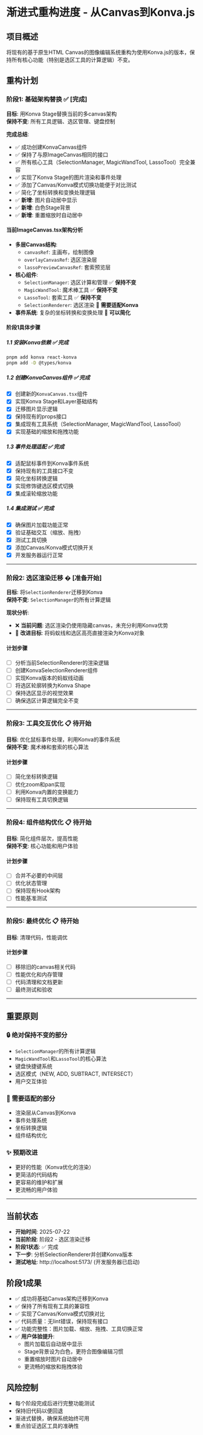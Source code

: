 # 渐进式重构进度 - 从Canvas到Konva.js

## 项目概述
将现有的基于原生HTML Canvas的图像编辑系统重构为使用Konva.js的版本，保持所有核心功能（特别是选区工具的计算逻辑）不变。

## 重构计划

### 阶段1: 基础架构替换 ✅ **[完成]**
**目标**: 用Konva Stage替换当前的多canvas架构  
**保持不变**: 所有工具逻辑、选区管理、键盘控制  

**完成总结**:
- ✅ 成功创建KonvaCanvas组件
- ✅ 保持了与原ImageCanvas相同的接口
- ✅ 所有核心工具（SelectionManager, MagicWandTool, LassoTool）完全兼容
- ✅ 实现了Konva Stage的图片渲染和事件处理
- ✅ 添加了Canvas/Konva模式切换功能便于对比测试
- ✅ 简化了坐标转换和变换处理逻辑
- ✅ **新增**: 图片自动居中显示
- ✅ **新增**: 白色Stage背景
- ✅ **新增**: 重置缩放时自动居中  

#### 当前ImageCanvas.tsx架构分析
- **多层Canvas结构**:
  - `canvasRef`: 主画布，绘制图像
  - `overlayCanvasRef`: 选区渲染层
  - `lassoPreviewCanvasRef`: 套索预览层
- **核心组件**:
  - `SelectionManager`: 选区计算和管理 ✅ **保持不变**
  - `MagicWandTool`: 魔术棒工具 ✅ **保持不变** 
  - `LassoTool`: 套索工具 ✅ **保持不变**
  - `SelectionRenderer`: 选区渲染 🔄 **需要适配Konva**
- **事件系统**: 复杂的坐标转换和变换处理 🔄 **可以简化**

#### 阶段1具体步骤

##### 1.1 安装Konva依赖 ✅ **完成**
```bash
pnpm add konva react-konva
pnpm add -D @types/konva
```

##### 1.2 创建KonvaCanvas组件 ✅ **完成**
- [x] 创建新的`KonvaCanvas.tsx`组件
- [x] 实现Konva Stage和Layer基础结构
- [x] 迁移图片显示逻辑
- [x] 保持现有的props接口
- [x] 集成现有工具系统（SelectionManager, MagicWandTool, LassoTool）
- [x] 实现基础的缩放和拖拽功能

##### 1.3 事件处理适配 ✅ **完成**
- [x] 适配鼠标事件到Konva事件系统
- [x] 保持现有的工具接口不变
- [x] 简化坐标转换逻辑
- [x] 实现修饰键选区模式切换
- [x] 集成滚轮缩放功能

##### 1.4 集成测试 ✅ **完成**
- [x] 确保图片加载功能正常
- [x] 验证基础交互（缩放、拖拽）
- [x] 测试工具切换
- [x] 添加Canvas/Konva模式切换开关
- [x] 开发服务器运行正常

---

### 阶段2: 选区渲染迁移 � **[准备开始]**
**目标**: 将`SelectionRenderer`迁移到Konva  
**保持不变**: `SelectionManager`的所有计算逻辑

**现状分析**:
- ❌ **当前问题**: 选区渲染仍使用隐藏canvas，未充分利用Konva优势
- 🎯 **改进目标**: 将蚂蚁线和选区高亮直接渲染为Konva对象

#### 计划步骤
- [ ] 分析当前SelectionRenderer的渲染逻辑
- [ ] 创建KonvaSelectionRenderer组件
- [ ] 实现Konva版本的蚂蚁线动画
- [ ] 将选区轮廓转换为Konva Shape
- [ ] 保持选区显示的视觉效果
- [ ] 确保选区计算逻辑完全不变

---

### 阶段3: 工具交互优化 📋 **待开始**
**目标**: 优化鼠标事件处理，利用Konva的事件系统  
**保持不变**: 魔术棒和套索的核心算法

#### 计划步骤
- [ ] 简化坐标转换逻辑
- [ ] 优化zoom和pan实现
- [ ] 利用Konva内置的变换能力
- [ ] 保持现有工具切换逻辑

---

### 阶段4: 组件结构优化 📋 **待开始**
**目标**: 简化组件层次，提高性能  
**保持不变**: 核心功能和用户体验

#### 计划步骤
- [ ] 合并不必要的中间层
- [ ] 优化状态管理
- [ ] 保持现有Hook架构
- [ ] 性能基准测试

---

### 阶段5: 最终优化 📋 **待开始**
**目标**: 清理代码，性能调优

#### 计划步骤
- [ ] 移除旧的canvas相关代码
- [ ] 性能优化和内存管理
- [ ] 代码清理和文档更新
- [ ] 最终测试和验收

---

## 重要原则

### 🔒 绝对保持不变的部分
- `SelectionManager`的所有计算逻辑
- `MagicWandTool`和`LassoTool`的核心算法
- 键盘快捷键系统
- 选区模式（NEW, ADD, SUBTRACT, INTERSECT）
- 用户交互体验

### 🔄 需要适配的部分
- 渲染层从Canvas到Konva
- 事件处理系统
- 坐标转换逻辑
- 组件结构优化

### ✨ 预期改进
- 更好的性能（Konva优化的渲染）
- 更简洁的代码结构
- 更容易的维护和扩展
- 更流畅的用户体验

---

## 当前状态
- **开始时间**: 2025-07-22
- **当前阶段**: 阶段2 - 选区渲染迁移
- **阶段1状态**: ✅ 完成
- **下一步**: 分析SelectionRenderer并创建Konva版本
- **测试地址**: http://localhost:5173/ (开发服务器已启动)

## 阶段1成果
- ✅ 成功将基础Canvas架构迁移到Konva
- ✅ 保持了所有现有工具的兼容性
- ✅ 实现了Canvas/Konva模式切换对比
- ✅ 代码质量：无lint错误，保持现有接口
- ✅ 功能完整性：图片加载、缩放、拖拽、工具切换正常
- ✅ **用户体验提升**:
  - 图片加载后自动居中显示
  - Stage背景设为白色，更符合图像编辑习惯
  - 重置缩放时图片自动居中
  - 更流畅的缩放和拖拽体验

## 风险控制
- 每个阶段完成后进行完整功能测试
- 保持旧代码以便回退
- 渐进式替换，确保系统始终可用
- 重点验证选区工具的准确性
